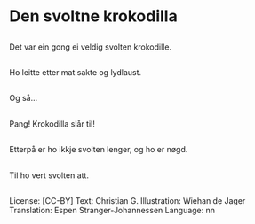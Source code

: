 # Den svoltne krokodilla

##
Det var ein gong ei veldig svolten krokodille.

##
Ho leitte etter mat sakte og lydlaust.

##
Og så...

##
Pang! Krokodilla slår til!

##
Etterpå er ho ikkje svolten lenger, og ho er nøgd.

##
Til ho vert svolten att.

##
 License: [CC-BY]
 Text: Christian G.
 Illustration: Wiehan de Jager
 Translation: Espen Stranger-Johannessen
 Language: nn
